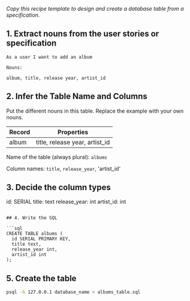 _Copy this recipe template to design and create a database table from a specification._

## 1. Extract nouns from the user stories or specification

```
As a user I want to add an album
```

```
Nouns:

album, title, release year, artist_id
```

## 2. Infer the Table Name and Columns

Put the different nouns in this table. Replace the example with your own nouns.

| Record                | Properties          |
| --------------------- | ------------------- |
| album                 | title, release year, artist_id |

Name of the table (always plural): `albums`

Column names: `title`, `release_year`, 'artist_id'

## 3. Decide the column types

id: SERIAL
title: text
release_year: int
artist_id: int
```

## 4. Write the SQL

```sql
CREATE TABLE albums (
  id SERIAL PRIMARY KEY,
  title text,
  release_year int,
  artist_id int
);
```

## 5. Create the table

```bash
psql -h 127.0.0.1 database_name < albums_table.sql
```